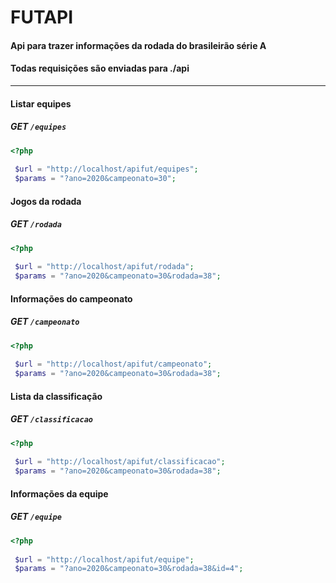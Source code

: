 # FUTAPI

#### Api para trazer informações da rodada do brasileirão  série A
#### Todas requisições são enviadas para ./api

------
#### Listar equipes
##### GET `/equipes`
```php
<?php
 
 $url = "http://localhost/apifut/equipes";
 $params = "?ano=2020&campeonato=30";
 ```
 
#### Jogos da rodada
##### GET `/rodada`
```php
<?php
 
 $url = "http://localhost/apifut/rodada";
 $params = "?ano=2020&campeonato=30&rodada=38";
 ```
 
#### Informações do campeonato
##### GET `/campeonato`
```php
<?php
 
 $url = "http://localhost/apifut/campeonato";
 $params = "?ano=2020&campeonato=30&rodada=38";
 ``` 
#### Lista da classificação
##### GET `/classificacao`
```php
<?php
 
 $url = "http://localhost/apifut/classificacao";
 $params = "?ano=2020&campeonato=30&rodada=38";
 ```
 
 #### Informações da equipe
##### GET `/equipe`
```php
<?php
 
 $url = "http://localhost/apifut/equipe";
 $params = "?ano=2020&campeonato=30&rodada=38&id=4";
 ```
